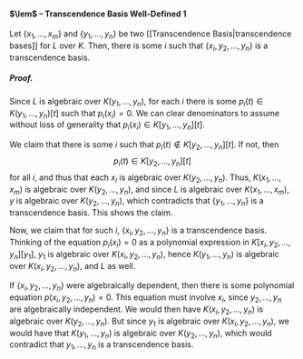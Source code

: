 #### $\lem$ – Transcendence Basis Well-Defined 1
Let $\{x_1,\dots,x_m\}$ and $\{y_1,\dots,y_n\}$ be two [[Transcendence Basis|transcendence bases]] for $L$ over $K$. Then, there is some $i$ such that $\{x_i,y_2,\dots,y_n\}$ is a transcendence basis.

##### *Proof.*
Since $L$ is algebraic over $K(y_1,\dots,y_n)$, for each $i$ there is some $p_i(t)\in K(y_1,\dots,y_n)[t]$ such that $p_i(x_i)=0$. We can clear denominators to assume without loss of generality that $p_i(x_i)\in K[y_1,\dots,y_n][t]$. 

We claim that there is some $i$ such that $p_i(t) \notin K[y_2,\dots,y_n][t]$. If not, then $$p_i(t) \in K[y_2,\dots,y_n][t]$$for all $i$, and thus that each $x_i$ is algebraic over $K(y_2,\dots,y_n)$. Thus, $K(x_1,\dots,x_m)$ is algebraic over $K(y_2,\dots,y_n)$, and since $L$ is algebraic over $K(x_1,\dots,x_m)$, $y$ is algebraic over $K(y_2,\dots,y_n)$, which contradicts that $\{y_1,\dots,y_n\}$ is a transcendence basis. This shows the claim.

Now, we claim that for such $i$, $\{x_i,y_2,\dots,y_n\}$ is a transcendence basis. Thinking of the equation $p_i(x_i)=0$ as a polynomial expression in $K[x_i,y_2,\dots,y_n][y_1]$, $y_1$ is algebraic over $K(x_i,y_2,\dots,y_n)$, hence $K(y_1,\dots,y_n)$ is algebraic over $K(x_i,y_2,\dots,y_n)$, and $L$ as well.

If $\{x_i,y_2,\dots,y_n\}$ were algebraically dependent, then there is some polynomial equation $p(x_i,y_2,\dots,y_n)=0$. This equation must involve $x_i$, since $y_2,\dots,y_n$ are algebraically independent. We would then have $K(x_i,y_2,\dots,y_n)$ is algebraic over $K(y_2,\dots,y_n)$. But since  $y_1$ is algebraic over $K(x_i,y_2,\dots,y_n)$, we would have that $K(y_1,\dots,y_n)$ is algebraic over $K(y_2,\dots,y_n)$, which would contradict that $y_1,\dots,y_n$ is a transcendence basis.